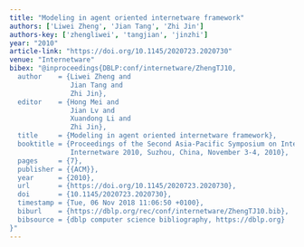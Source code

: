 ```yaml
---
title: "Modeling in agent oriented internetware framework"
authors: ['Liwei Zheng', 'Jian Tang', 'Zhi Jin']
authors-key: ['zhengliwei', 'tangjian', 'jinzhi']
year: "2010"
article-link: "https://doi.org/10.1145/2020723.2020730"
venue: "Internetware"
bibex: "@inproceedings{DBLP:conf/internetware/ZhengTJ10,
  author    = {Liwei Zheng and
               Jian Tang and
               Zhi Jin},
  editor    = {Hong Mei and
               Jian Lv and
               Xuandong Li and
               Zhi Jin},
  title     = {Modeling in agent oriented internetware framework},
  booktitle = {Proceedings of the Second Asia-Pacific Symposium on Internetware,
               Internetware 2010, Suzhou, China, November 3-4, 2010},
  pages     = {7},
  publisher = {{ACM}},
  year      = {2010},
  url       = {https://doi.org/10.1145/2020723.2020730},
  doi       = {10.1145/2020723.2020730},
  timestamp = {Tue, 06 Nov 2018 11:06:50 +0100},
  biburl    = {https://dblp.org/rec/conf/internetware/ZhengTJ10.bib},
  bibsource = {dblp computer science bibliography, https://dblp.org}
}"
---
```

